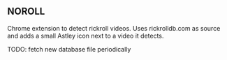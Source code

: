 ## NOROLL
Chrome extension to detect rickroll videos. Uses rickrolldb.com as source and adds a small Astley icon next to a video it detects.

TODO: fetch new database file periodically
